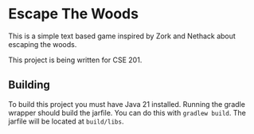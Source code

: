# Escape The Woods
This is a simple text based game inspired by Zork and Nethack about escaping
the woods.

This project is being written for CSE 201.

## Building
To build this project you must have Java 21 installed. Running the gradle wrapper should build the jarfile. You can do this with `gradlew build`. The jarfile will be located at `build/libs`.